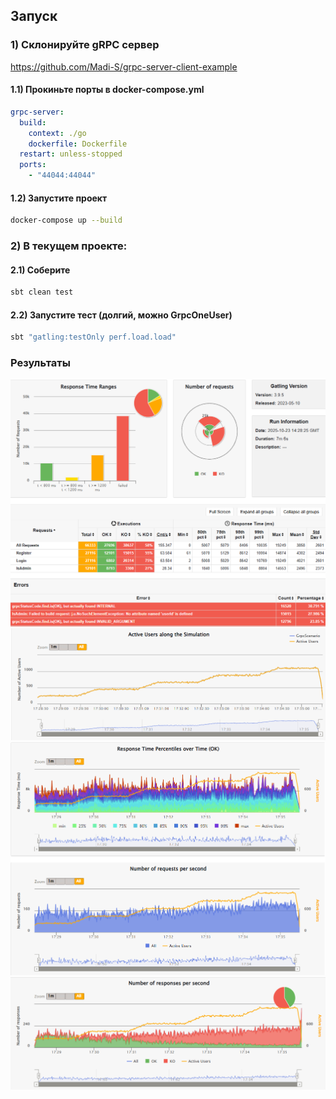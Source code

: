 ## Запуск

### 1) Склонируйте gRPC сервер
https://github.com/Madi-S/grpc-server-client-example

#### 1.1) Прокиньте порты в docker-compose.yml
```yaml
grpc-server:
  build:
    context: ./go
    dockerfile: Dockerfile
  restart: unless-stopped
  ports:
    - "44044:44044"
```
#### 1.2) Запустите проект
```bash
docker-compose up --build
```
### 2) В текущем проекте:
#### 2.1) Соберите
```bash
sbt clean test
```
#### 2.2) Запустите тест (долгий, можно GrpcOneUser)
```bash
sbt "gatling:testOnly perf.load.load"
```
### Результаты
![Описание](images/common.png)
![Описание](images/active_users_along_simulation.png)
![Описание](images/2.png)
![Описание](images/3.png)
